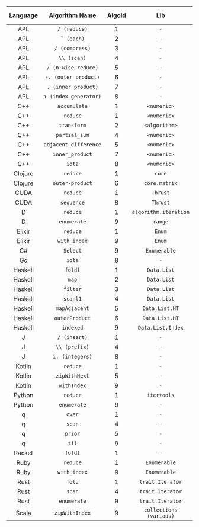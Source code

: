|Language|Algorithm Name|AlgoId|Lib|Doc Link|Ex Link|
|:--:|:--:|:--:|:--:|:--:|:--:|
|APL|`/ (reduce)`|1|`-`|[doc](http://microapl.com/apl_help/ch_020_020_800.htm)|`TODO`|
|APL|`¨ (each)`|2|`-`|[doc](http://microapl.com/apl_help/ch_020_020_900.htm)|`TODO`|
|APL|`/ (compress)`|3|`-`|[doc](http://microapl.com/apl_help/ch_020_020_840.htm)|`TODO`|
|APL|`\\ (scan)`|4|`-`|[doc](http://microapl.com/apl_help/ch_020_020_820.htm)|`TODO`|
|APL|`/ (n-wise reduce)`|5|`-`|[doc](http://microapl.com/apl_help/ch_020_020_800.htm)|`TODO`|
|APL|`∘. (outer product)`|6|`-`|[doc](http://microapl.com/apl_help/ch_020_020_890.htm)|`TODO`|
|APL|`. (inner product)`|7|`-`|[doc](http://microapl.com/apl_help/ch_020_020_880.htm)|`TODO`|
|APL|`⍳ (index generator)`|8|`-`|[doc](http://microapl.com/apl_help/ch_020_020_150.htm)|`TODO`|
|C++|`accumulate`|1|`<numeric>`|[doc](https://en.cppreference.com/w/cpp/algorithm/accumulate)|`TODO`|
|C++|`reduce`|1|`<numeric>`|[doc](https://en.cppreference.com/w/cpp/algorithm/reduce)|`TODO`|
|C++|`transform`|2|`<algorithm>`|[doc](https://en.cppreference.com/w/cpp/algorithm/transform)|`TODO`|
|C++|`partial_sum`|4|`<numeric>`|[doc](https://en.cppreference.com/w/cpp/algorithm/partial_sum)|`TODO`|
|C++|`adjacent_difference`|5|`<numeric>`|[doc](https://en.cppreference.com/w/cpp/algorithm/adjacent_difference)|`TODO`|
|C++|`inner_product`|7|`<numeric>`|[doc](https://en.cppreference.com/w/cpp/algorithm/inner_product)|`TODO`|
|C++|`iota`|8|`<numeric>`|[doc](https://en.cppreference.com/w/cpp/algorithm/iota)|`TODO`|
|Clojure|`reduce`|1|`core`|[doc](https://clojuredocs.org/clojure.core/reduce)|`TODO`|
|Clojure|`outer-product`|6|`core.matrix`|[doc](https://mikera.github.io/core.matrix/doc/clojure.core.matrix.html#var-outer-product)|`TODO`|
|CUDA|`reduce`|1|`Thrust`|[doc](https://thrust.github.io/doc/group__reductions_ga43eea9a000f912716189687306884fc7.html)|`TODO`|
|CUDA|`sequence`|8|`Thrust`|[doc](https://thrust.github.io/doc/group__transformations_ga233a3db0c5031023c8e9385acd4b9759.html)|`TODO`|
|D|`reduce`|1|`algorithm.iteration`|[doc](https://dlang.org/library/std/algorithm/iteration/reduce.html)|`TODO`|
|D|`enumerate`|9|`range`|[doc](https://dlang.org/library/std/range/enumerate.html)|`TODO`|
|Elixir|`reduce`|1|`Enum`|[doc](https://hexdocs.pm/elixir/Enum.html#reduce/2)|`TODO`|
|Elixir|`with_index`|9|`Enum`|[doc](https://hexdocs.pm/elixir/Enum.html#with_index/2)|`TODO`|
|C#|`Select`|9|`Enumerable`|[doc](https://docs.microsoft.com/en-us/dotnet/api/system.linq.enumerable.select)|`TODO`|
|Go|`iota`|8|`-`|[doc](https://github.com/golang/go/wiki/Iota)|`TODO`|
|Haskell|`foldl`|1|`Data.List`|[doc](https://hackage.haskell.org/package/base-4.12.0.0/docs/Prelude.html#v:foldl)|`TODO`|
|Haskell|`map`|2|`Data.List`|[doc](https://hackage.haskell.org/package/base-4.12.0.0/docs/Prelude.html#v:map)|`TODO`|
|Haskell|`filter`|3|`Data.List`|[doc](https://hackage.haskell.org/package/base-4.12.0.0/docs/Prelude.html#v:filter)|`TODO`|
|Haskell|`scanl1`|4|`Data.List`|[doc](https://hackage.haskell.org/package/base-4.12.0.0/docs/Prelude.html#v:scanl1)|`TODO`|
|Haskell|`mapAdjacent`|5|`Data.List.HT`|[doc](https://hackage.haskell.org/package/utility-ht-0.0.15/docs/Data-List-HT.html#v:mapAdjacent)|`TODO`|
|Haskell|`outerProduct`|6|`Data.List.HT`|[doc](https://hackage.haskell.org/package/utility-ht-0.0.15/docs/Data-List-HT.html#v:outerProduct)|`TODO`|
|Haskell|`indexed`|9|`Data.List.Index`|[doc](https://hackage.haskell.org/package/ilist-0.4.0.0/docs/Data-List-Index.html#v:indexed)|`TODO`|
|J|`/ (insert)`|1|`-`|[doc](https://code.jsoftware.com/wiki/Vocabulary/slash)|`TODO`|
|J|`\\ (prefix)`|4|`-`|[doc](https://code.jsoftware.com/wiki/Vocabulary/bslash)|`TODO`|
|J|`i. (integers)`|8|`-`|[doc](https://code.jsoftware.com/wiki/Vocabulary/idot)|`TODO`|
|Kotlin|`reduce`|1|`-`|[doc](https://kotlinlang.org/api/latest/jvm/stdlib/kotlin.collections/reduce.html)|`TODO`|
|Kotlin|`zipWithNext`|5|`-`|[doc](https://kotlinlang.org/api/latest/jvm/stdlib/kotlin.collections/zip-with-next.html)|`TODO`|
|Kotlin|`withIndex`|9|`-`|[doc](https://kotlinlang.org/api/latest/jvm/stdlib/kotlin.collections/with-index.html)|`TODO`|
|Python|`reduce`|1|`itertools`|[doc](https://book.pythontips.com/en/latest/map_filter.html#reduce)|`TODO`|
|Python|`enumerate`|9|`-`|[doc](http://book.pythontips.com/en/latest/enumerate.html)|`TODO`|
|q|`over`|1|`-`|[doc](https://code.kx.com/q/ref/over/)|`TODO`|
|q|`scan`|4|`-`|[doc](https://code.kx.com/q/ref/over/)|`TODO`|
|q|`prior`|5|`-`|[doc](https://code.kx.com/q/ref/prior/)|`TODO`|
|q|`til`|8|`-`|[doc](https://code.kx.com/q/ref/til/)|`TODO`|
|Racket|`foldl`|1|`-`|[doc](https://docs.racket-lang.org/reference/pairs.html#%28def._%28%28lib._racket%2Fprivate%2Flist..rkt%29._foldl%29%29)|`TODO`|
|Ruby|`reduce`|1|`Enumerable`|[doc](https://apidock.com/ruby/Enumerable/reduce)|`TODO`|
|Ruby|`with_index`|9|`Enumerable`|[doc](https://apidock.com/ruby/Enumerator/with_index)|`TODO`|
|Rust|`fold`|1|`trait.Iterator`|[doc](https://doc.rust-lang.org/std/iter/trait.Iterator.html#method.fold)|`TODO`|
|Rust|`scan`|4|`trait.Iterator`|[doc](https://doc.rust-lang.org/std/iter/trait.Iterator.html#method.scan)|`TODO`|
|Rust|`enumerate`|9|`trait.Iterator`|[doc](https://doc.rust-lang.org/std/iter/trait.Iterator.html#method.enumerate)|`TODO`|
|Scala|`zipWithIndex`|9|`collections (various)`|[doc](https://www.scala-lang.org/api/2.12.3/scala/collection/immutable/Vector.html)|`TODO`|
